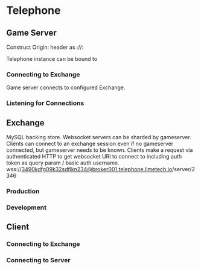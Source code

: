 # Telephone

## Game Server

Construct Origin: header as <gamedir>://<ip>:<port>

Telephone instance can be bound to 

### Connecting to Exchange
Game server connects to configured Exchange.

### Listening for Connections

## Exchange

MySQL backing store.
Websocket servers can be sharded by gameserver.
Clients can connect to an exchange session even if no gameserver connected, but gameserver needs to be known.
Clients make a request via authenticated HTTP to get websocket URI to connect to including auth token as query param / basic auth username.
wss://3490kdfg09k32sdflkn234@broker001.telephone.limetech.io/server/2346


### Production

### Development

## Client

### Connecting to Exchange

### Connecting to Server

